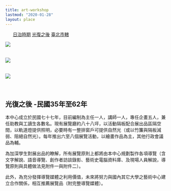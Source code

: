 ```yaml
---
title: art-workshop
lastmod: "2020-01-28"
layout: place
---
```


<div class="page-place container-fluid">

<ul class="tab">
    <a href="/about/place/zyxel/">日治時期</a>
    <a href="/about/place/exhibition-hall/" class="active">光復之後</a>
    <a href="/about/place/art-workshop/">臺北市轄</a>
</ul>

<div class="row">
<div class="col-lg-6" style="padding-right: 60px">

<img class="w-100" src="https://i.imgur.com/l4iez1ah.png"/>
<br>
<br>
<br>
<img class="w-100" src="https://i.imgur.com/LzOPGdhh.png"/>
<br>
<br>
<br>
<img class="w-100" src="https://i.imgur.com/1HiS1zyh.png"/>
<br>
<br>
<br>


</div>
<div class="col-lg-6">

## 光復之後 -民國35年至62年

本中心成立於民國七十七年，目前編制為主任一人，講師一人，專任企畫五人，兼任助教與工讀生各數名。現有展覽廳約八十八坪，以活動隔板配合展出品區隔空間，以軌道燈提供照明，必要時有一整排窗戶可提供自然光（或以竹簾與隔板減弱、阻絕自然光）。每年推出六至八個展覽活動，以繪畫作品為主，其他行政會議品為輔。

為加深學生對展出品的瞭解，所有展覽原則上都將由本中心規劃製作各項導覽（含文字解說、語音導覽、創作者訪談錄影、藝術史電腦資料庫、及現場人員解說，導覽原則與具體做法見附件一與附件二）。

此外，為充分發揮導覽媒體之利用價值，未來將努力與國內其它大學之藝術中心建立合作關係，相互推薦展覽品（附完整導覽媒體）。


</div>

</div>
